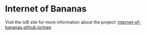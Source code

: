 # Internet of Bananas
Visit the IoB site for more information about the project: [internet-of-bananas.github.io/map](https://internet-of-bananas.github.io/map)
